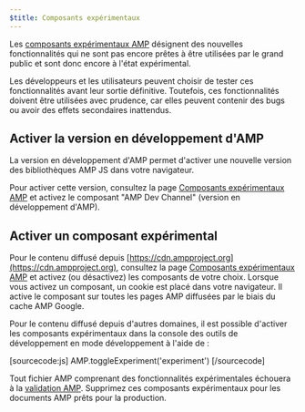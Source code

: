 ```yaml
---
$title: Composants expérimentaux
---
```


Les [composants expérimentaux AMP](https://github.com/ampproject/amphtml/tree/master/tools/experiments) désignent des nouvelles fonctionnalités qui ne sont pas encore prêtes à être utilisées par le grand public et sont donc encore à l'état expérimental.

Les développeurs et les utilisateurs peuvent choisir de tester ces fonctionnalités avant leur sortie définitive.
Toutefois, ces fonctionnalités doivent être utilisées avec prudence, car elles peuvent contenir des bugs ou avoir des effets secondaires inattendus.

## Activer la version en développement d'AMP

La version en développement d'AMP permet d'activer une nouvelle version des bibliothèques AMP JS dans votre navigateur.

Pour activer cette version, consultez la page [Composants expérimentaux AMP](https://cdn.ampproject.org/experiments.html) et activez le composant "AMP Dev Channel" (version en développement d'AMP).

## Activer un composant expérimental

Pour le contenu diffusé depuis [https://cdn.ampproject.org](https://cdn.ampproject.org), consultez la page [Composants expérimentaux AMP](https://cdn.ampproject.org/experiments.html) et activez (ou désactivez) les composants de votre choix. Lorsque vous activez un composant, un cookie est placé dans votre navigateur. Il active le composant sur toutes les pages AMP diffusées par le biais du cache AMP Google.

Pour le contenu diffusé depuis d'autres domaines, il est possible d'activer les composants expérimentaux dans la console des outils de développement en mode développement à l'aide de :

[sourcecode:js]
AMP.toggleExperiment('experiment')
[/sourcecode]

Tout fichier AMP comprenant des fonctionnalités expérimentales échouera à la [validation AMP](validation-workflow/validate_amp.md).
Supprimez ces composants expérimentaux pour les documents AMP prêts pour la production.

